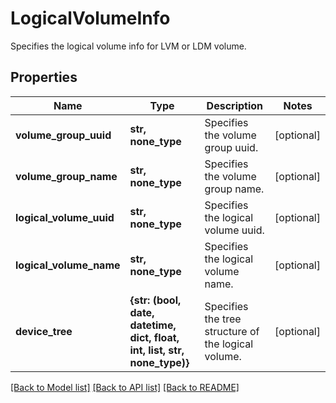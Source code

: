 # LogicalVolumeInfo

Specifies the logical volume info for LVM or LDM volume.

## Properties
Name | Type | Description | Notes
------------ | ------------- | ------------- | -------------
**volume_group_uuid** | **str, none_type** | Specifies the volume group uuid. | [optional] 
**volume_group_name** | **str, none_type** | Specifies the volume group name. | [optional] 
**logical_volume_uuid** | **str, none_type** | Specifies the logical volume uuid. | [optional] 
**logical_volume_name** | **str, none_type** | Specifies the logical volume name. | [optional] 
**device_tree** | **{str: (bool, date, datetime, dict, float, int, list, str, none_type)}** | Specifies the tree structure of the logical volume. | [optional] 

[[Back to Model list]](../README.md#documentation-for-models) [[Back to API list]](../README.md#documentation-for-api-endpoints) [[Back to README]](../README.md)


